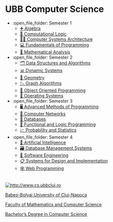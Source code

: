 # UBB Computer Science
<ul>
  <li>:open_file_folder: Semester 1
    <ul>
      <li>
        <a href="https://github.com/Andra-chan/Algebra"> 
          ➕  Algebra 
        </a>
      </li>
      <li>
        <a href="https://github.com/Andra-chan/Computational-Logic"> 
          🧮  Computational Logic 
        </a>
      </li>
      <li>
        <a href="https://github.com/Andra-chan/Computer-Systems-Architecture"> 
          👩‍💻  Computer Systems Architecture
        </a>
      </li>
      <li>
        <a href="https://github.com/Andra-chan/Fundamentals-of-Programming"> 
          💻  Fundamentals of Programming 
        </a>
      </li>
      <li>
        <a href="https://github.com/Andra-chan/Mathematical-Analysis"> 
          💭  Mathematical Analysis
      </a>
      </li>
    </ul>
  </li>
  <li>:open_file_folder: Semester 2
    <ul>
      <li>
        <a href="https://github.com/Andra-chan/Data-Structures-and-Algorithms"> 
          🗂  Data Structures and Algorithms 
        </a>
      </li>
      <li>
        <a href="https://github.com/Andra-chan/Dynamic-Systems"> 
          📊  Dynamic Systems
        </a>
      </li>
      <li>
        <a href="https://github.com/Andra-chan/Geometry"> 
          📐  Geometry 
        </a>
      </li>
      <li>
        <a href="https://github.com/Andra-chan/Graph-Algorithms"> 
          📉  Graph Algorithms
        </a>
      </li>
      <li>
        <a href="https://github.com/Andra-chan/Object-Oriented-Programming"> 
          🍩  Object Oriented Programming 
        </a>
      </li>
      <li>
        <a href="https://github.com/Andra-chan/Operating-Systems"> 
         💽  Operating Systems
        </a>
      </li>
    </ul>
  </li>
  <li>:open_file_folder: Semester 3
    <ul>
      <li>
        <a href="https://github.com/Andra-chan/SocialNetwork"> 
          🖥  Advanced Methods of Programming 
        </a>
      </li>
      <li>
        <a href="https://github.com/Andra-chan/Computer-Networks"> 
          📡  Computer Networks 
        </a>
      </li>
      <li>
        <a href="https://github.com/Andra-chan/Databases"> 
          🔗  Databases 
        </a>
      </li>
      <li>
        <a href="https://github.com/Andra-chan/Functional-and-Logic-Programming"> 
          💾  Functional and Logic Programming 
        </a>
      </li>
      <li>
        <a href="https://github.com/Andra-chan/Probability-and-Statistics"> 
          📈  Probability and Statistics
        </a>
      </li>
    </ul>
  </li>
  <li>:open_file_folder: Semester 4
    <ul>
      <li>
        <a href="https://github.com/Andra-chan/Artificial-Intelligence">
          🧬  Artificial Intelligence
          </a>
      </li>
      <li>
        <a href="https://github.com/Andra-chan/Database-Management-Systems">
          🗃  Database Management Systems
          </a>
      </li>
        <li>
        <a href="https://github.com/Andra-chan/Software-Engineering">
         🔧  Software Engineering
        </a>
      </li>
      <li>
        <a href="https://github.com/Andra-chan/Systems-for-Design-and-Implementation">
          📋  Systems for Design and Implementation
          </a>
      </li>
        <li>
        <a href="https://github.com/Andra-chan/Web-Programming">
          🕸  Web Programming
          </a>
      </li>
    </ul>
  </li>
</ul>

<br>
<a href="http://www.cs.ubbcluj.ro">
<img src="https://upload.wikimedia.org/wikipedia/en/d/d6/Babe%C5%9F-Bolyai_University_logo.png" alt="http://www.cs.ubbcluj.ro" />
<p> Babeş-Bolyai University of Cluj-Napoca </p>
<p> Faculty of Mathematics and Computer Science </p>
<p> Bachelor’s Degree in Computer Science </p>
</a>
<br>
